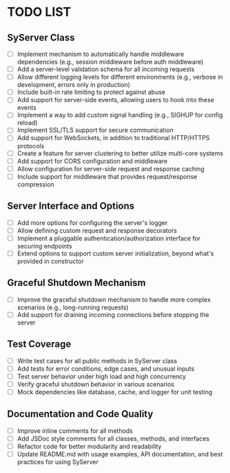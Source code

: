# TODO LIST

## SyServer Class

- [ ] Implement mechanism to automatically handle middleware dependencies (e.g., session middleware before auth middleware)
- [ ] Add a server-level validation schema for all incoming requests
- [ ] Allow different logging levels for different environments (e.g., verbose in development, errors only in production)
- [ ] Include built-in rate limiting to protect against abuse
- [ ] Add support for server-side events, allowing users to hook into these events
- [ ] Implement a way to add custom signal handling (e.g., SIGHUP for config reload)
- [ ] Implement SSL/TLS support for secure communication
- [ ] Add support for WebSockets, in addition to traditional HTTP/HTTPS protocols
- [ ] Create a feature for server clustering to better utilize multi-core systems
- [ ] Add support for CORS configuration and middleware
- [ ] Allow configuration for server-side request and response caching
- [ ] Include support for middleware that provides request/response compression

## Server Interface and Options

- [ ] Add more options for configuring the server's logger
- [ ] Allow defining custom request and response decorators
- [ ] Implement a pluggable authentication/authorization interface for securing endpoints
- [ ] Extend options to support custom server initialization, beyond what's provided in constructor

## Graceful Shutdown Mechanism

- [ ] Improve the graceful shutdown mechanism to handle more complex scenarios (e.g., long-running requests)
- [ ] Add support for draining incoming connections before stopping the server

## Test Coverage

- [ ] Write test cases for all public methods in SyServer class
- [ ] Add tests for error conditions, edge cases, and unusual inputs
- [ ] Test server behavior under high load and high concurrency
- [ ] Verify graceful shutdown behavior in various scenarios
- [ ] Mock dependencies like database, cache, and logger for unit testing

## Documentation and Code Quality

- [ ] Improve inline comments for all methods
- [ ] Add JSDoc style comments for all classes, methods, and interfaces
- [ ] Refactor code for better modularity and readability
- [ ] Update README.md with usage examples, API documentation, and best practices for using SyServer
